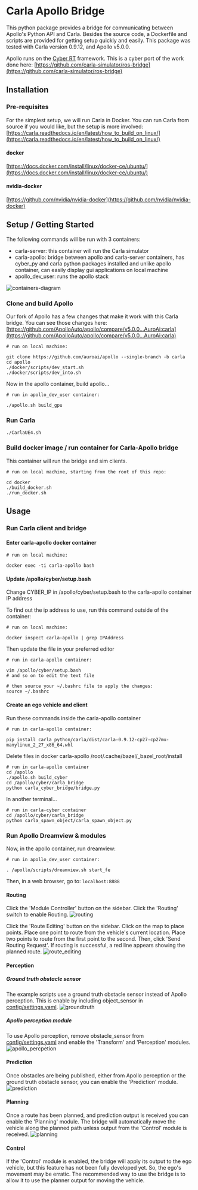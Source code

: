 # Carla Apollo Bridge

This python package provides a bridge for communicating between Apollo's Python API and Carla.  Besides the source code, a Dockerfile and scripts are provided for getting setup quickly and easily.  This package was tested with Carla version 0.9.12, and Apollo v5.0.0.

Apollo runs on the [Cyber RT](https://medium.com/@apollo.baidu/apollo-cyber-rt-the-runtime-framework-youve-been-waiting-for-70cfed04eade) framework. This is a cyber port of the work done here: [https://github.com/carla-simulator/ros-bridge](https://github.com/carla-simulator/ros-bridge)

## Installation

### Pre-requisites

For the simplest setup, we will run Carla in Docker.  You can run Carla from source if you would like, but the setup is more involved: [https://carla.readthedocs.io/en/latest/how_to_build_on_linux/](https://carla.readthedocs.io/en/latest/how_to_build_on_linux/)

#### docker

[https://docs.docker.com/install/linux/docker-ce/ubuntu/](https://docs.docker.com/install/linux/docker-ce/ubuntu/)

#### nvidia-docker

[https://github.com/nvidia/nvidia-docker](https://github.com/nvidia/nvidia-docker)

## Setup / Getting Started

The following commands will be run with 3 containers:

- carla-server: this container will run the Carla simulator
- carla-apollo: bridge between apollo and carla-server containers, has cyber_py and carla python packages installed and unlike apollo container, can easily display gui applications on local machine
- apollo_dev_user: runs the apollo stack

![containers-diagram](https://user-images.githubusercontent.com/3516571/76017110-dea94600-5ed2-11ea-9879-5777eff9f1dd.png)

### Clone and build Apollo

Our fork of Apollo has a few changes that make it work with this Carla bridge.  You can see those changes here: [https://github.com/ApolloAuto/apollo/compare/v5.0.0...AuroAi:carla](https://github.com/ApolloAuto/apollo/compare/v5.0.0...AuroAi:carla)

```
# run on local machine:

git clone https://github.com/auroai/apollo --single-branch -b carla
cd apollo
./docker/scripts/dev_start.sh
./docker/scripts/dev_into.sh
```

Now in the apollo container, build apollo...
```
# run in apollo_dev_user container:

./apollo.sh build_gpu
```

### Run Carla 
```
./CarlaUE4.sh
```

### Build docker image / run container for Carla-Apollo bridge

This container will run the bridge and sim clients.

```
# run on local machine, starting from the root of this repo:

cd docker
./build_docker.sh
./run_docker.sh
```

## Usage

### Run Carla client and bridge

#### Enter carla-apollo docker container

```
# run on local machine:

docker exec -ti carla-apollo bash
```

#### Update /apollo/cyber/setup.bash

Change CYBER_IP in /apollo/cyber/setup.bash to the carla-apollo container IP address

To find out the ip address to use, run this command outside of the container:

```
# run on local machine:

docker inspect carla-apollo | grep IPAddress
```

Then update the file in your preferred editor

```
# run in carla-apollo container:

vim /apollo/cyber/setup.bash
# and so on to edit the text file

# then source your ~/.bashrc file to apply the changes:
source ~/.bashrc
```

#### Create an ego vehicle and client

Run these commands inside the carla-apollo container

```
# run in carla-apollo container:

pip install carla_python/carla/dist/carla-0.9.12-cp27-cp27mu-manylinux_2_27_x86_64.whl 
```
Delete files in docker carla-apollo  /root/.cache/bazel/_bazel_root/install
```
# run in carla-apollo container
cd /apollo
./apollo.sh build_cyber
cd /apollo/cyber/carla_bridge
python carla_cyber_bridge/bridge.py
```

In another terminal...

```
# run in carla-cyber container
cd /apollo/cyber/carla_bridge
python carla_spawn_object/carla_spawn_object.py
```


### Run Apollo Dreamview & modules

Now, in the apollo container, run dreamview:

```
# run in apollo_dev_user container:

. /apollo/scripts/dreamview.sh start_fe
```

Then, in a web browser, go to: `localhost:8888`


#### Routing

Click the 'Module Controller' button on the sidebar.  Click the 'Routing' switch to enable Routing.
![routing](https://user-images.githubusercontent.com/3516571/75205804-9303d900-5729-11ea-9d9c-fffc2d847a3b.png)

Click the 'Route Editing' button on the sidebar.  Click on the map to place points.  Place one point to route from the vehicle's current location.  Place two points to route from the first point to the second.  Then, click 'Send Routing Request'.  If routing is successful, a red line appears showing the planned route.
![route_editing](https://user-images.githubusercontent.com/3516571/75205919-f7bf3380-5729-11ea-9c10-1ebc4f7fc3e8.png)

#### Perception

##### Ground truth obstacle sensor

The example scripts use a ground truth obstacle sensor instead of Apollo perception.  This is enable by including object_sensor in [config/settings.yaml](config/settings.yaml).
![groundtruth](https://user-images.githubusercontent.com/3516571/75207429-8b463380-572d-11ea-8179-32603690531c.png)

##### Apollo perception module

To use Apollo perception, remove obstacle_sensor from [config/settings.yaml](config/settings.yaml) and enable the 'Transform' and 'Perception' modules.
![apollo_percpetion](https://user-images.githubusercontent.com/3516571/75207991-225fbb00-572f-11ea-856c-09f7c4e977a4.png)

#### Prediction

Once obstacles are being published, either from Apollo perception or the ground truth obstacle sensor, you can enable the 'Prediction' module.
![prediction](https://user-images.githubusercontent.com/3516571/75208064-59ce6780-572f-11ea-9362-92dc38145a8f.png)

#### Planning

Once a route has been planned, and prediction output is received you can enable the 'Planning' module.  The bridge will automatically move the vehicle along the planned path unless output from the 'Control' module is received.
![planning](https://user-images.githubusercontent.com/3516571/75208171-ab76f200-572f-11ea-8a58-910659fb6f93.png)

#### Control
If the 'Control' module is enabled, the bridge will apply its output to the ego vehicle, but this feature has not been fully developed yet.  So, the ego's movement may be erratic.  The recommended way to use the bridge is to allow it to use the planner output for moving the vehicle.

